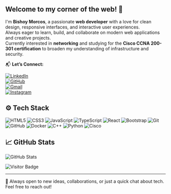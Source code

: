 ## Welcome to my corner of the web! 👋

I'm **Bishoy Morcos**, a passionate **web developer** with a love for clean design, responsive interfaces, and interactive user experiences.  
Always eager to learn, build, and collaborate on modern web applications and creative projects.  
Currently interested in **networking** and studying for the **Cisco CCNA 200-301 certification** to broaden my understanding of infrastructure and security.

📬 **Let’s Connect:**

[![LinkedIn](https://img.shields.io/badge/-LinkedIn-blue?style=flat-square&logo=linkedin&logoColor=white)](https://www.linkedin.com/in/bishoy-morkos-71a820216/)  
[![GitHub](https://img.shields.io/badge/-GitHub-black?style=flat-square&logo=github&logoColor=white)](https://github.com/BishoyMZarif)  
[![Gmail](https://img.shields.io/badge/-BishoyMorkosZarif@gmail.com-c14438?style=flat-square&logo=Gmail&logoColor=white)](mailto:BishoyMorkosZarif@gmail.com)  
[![Instagram](https://img.shields.io/badge/-Instagram-purple?style=flat-square&logo=instagram&logoColor=white)](https://www.instagram.com/bishoymorkos1/)

## ⚙️ Tech Stack

![HTML5](https://img.shields.io/badge/-HTML5-E34F26?style=flat-square&logo=html5&logoColor=white) ![CSS3](https://img.shields.io/badge/-CSS3-1572B6?style=flat-square&logo=css3) ![JavaScript](https://img.shields.io/badge/-JavaScript-black?style=flat-square&logo=javascript) ![TypeScript](https://img.shields.io/badge/-TypeScript-007ACC?style=flat-square&logo=typescript) ![React](https://img.shields.io/badge/-React-black?style=flat-square&logo=react) ![Bootstrap](https://img.shields.io/badge/-Bootstrap-563D7C?style=flat-square&logo=bootstrap) ![Git](https://img.shields.io/badge/-Git-F05032?style=flat-square&logo=git) ![GitHub](https://img.shields.io/badge/-GitHub-181717?style=flat-square&logo=github) ![Docker](https://img.shields.io/badge/-Docker-2496ED?style=flat-square&logo=docker) ![C++](https://img.shields.io/badge/-C++-00599C?style=flat-square&logo=cplusplus&logoColor=white) ![Python](https://img.shields.io/badge/-Python-3776AB?style=flat-square&logo=python&logoColor=white) ![Cisco](https://img.shields.io/badge/-Cisco-1BA0D7?style=flat-square&logo=cisco&logoColor=white)

## 📈 GitHub Stats

![GitHub Stats](https://github-readme-stats.vercel.app/api?username=BishoyMZarif&count_private=true&show_icons=true&theme=radical)

![Visitor Badge](https://visitor-badge.laobi.icu/badge?page_id=BishoyMZarif)

---

🚀 Always open to new ideas, collaborations, or just a quick chat about tech.  
Feel free to reach out!

